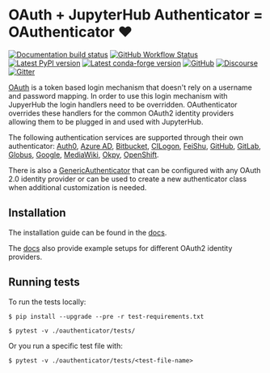 # OAuth + JupyterHub Authenticator = OAuthenticator :heart:

[![Documentation build status](https://img.shields.io/readthedocs/oauthenticator?logo=read-the-docs)](https://oauthenticator.readthedocs.org/en/latest)
[![GitHub Workflow Status](https://img.shields.io/github/workflow/status/jupyterhub/oauthenticator/Tests?logo=github)](https://github.com/jupyterhub/oauthenticator/actions)
[![Latest PyPI version](https://img.shields.io/pypi/v/oauthenticator?logo=pypi)](https://pypi.python.org/pypi/oauthenticator)
[![Latest conda-forge version](https://img.shields.io/conda/vn/conda-forge/oauthenticator?logo=conda-forge)](https://anaconda.org/conda-forge/oauthenticator)
[![GitHub](https://img.shields.io/badge/issue_tracking-github-blue?logo=github)](https://github.com/jupyterhub/oauthenticator/issues)
[![Discourse](https://img.shields.io/badge/help_forum-discourse-blue?logo=discourse)](https://discourse.jupyter.org/c/jupyterhub)
[![Gitter](https://img.shields.io/badge/social_chat-gitter-blue?logo=gitter)](https://gitter.im/jupyterhub/jupyterhub)

[OAuth](https://en.wikipedia.org/wiki/OAuth) is a token based login mechanism that doesn't rely on a username and password mapping.
In order to use this login mechanism with JupyerHub the login handlers need to be overridden.
OAuthenticator overrides these handlers for the common OAuth2 identity providers allowing them to be
plugged in and used with JupyterHub.

The following authentication services are supported through their own authenticator: [Auth0](oauthenticator/auth0.py),
[Azure AD](oauthenticator/azuread.py), [Bitbucket](oauthenticator/bitbucket.py), [CILogon](oauthenticator/cilogon.py), [FeiShu](https://github.com/tezignlab/jupyterhub_feishu_authenticator),
[GitHub](oauthenticator/github.py), [GitLab](oauthenticator/gitlab.py), [Globus](oauthenticator/globus.py),
[Google](oauthenticator/google.py), [MediaWiki](oauthenticator/mediawiki.py), [Okpy](oauthenticator/okpy.py),
[OpenShift](oauthenticator/openshift.py).

There is also a [GenericAuthenticator](oauthenticator/generic.py)
that can be configured with any OAuth 2.0 identity provider or can be used
to create a new authenticator class when additional customization is needed.

## Installation

The installation guide can be found in the [docs](https://oauthenticator.readthedocs.io/en/latest/tutorials/install.html).

The [docs](https://oauthenticator.readthedocs.io/en/latest/tutorials/provider-specific-setup/index.html) also provide example setups for different OAuth2 identity providers.

## Running tests

To run the tests locally:

```
$ pip install --upgrade --pre -r test-requirements.txt
```

```
$ pytest -v ./oauthenticator/tests/
```

Or you run a specific test file with:

```
$ pytest -v ./oauthenticator/tests/<test-file-name>
```
